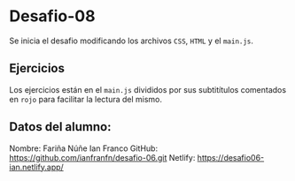 # Desafio-08

Se inicia el desafio modificando los archivos `CSS`, `HTML` y el `main.js`. 

## Ejercicios

Los ejercicios están en el `main.js` divididos por sus subtitítulos comentados en `rojo` para facilitar la lectura del mismo.

## Datos del alumno:

Nombre: Fariña Núñe Ian Franco
GitHub: https://github.com/ianfranfn/desafio-06.git
Netlify: https://desafio06-ian.netlify.app/
